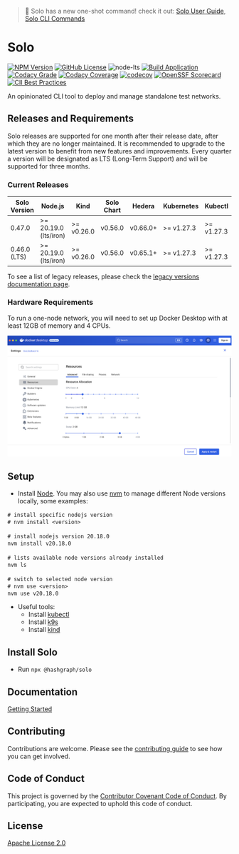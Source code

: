 > 📝 Solo has a new one-shot command!  check it out: [Solo User Guide](https://solo.hiero.org/v0.41.0/docs/step-by-step-guide/#one-shot-deployment), [Solo CLI Commands](https://solo.hiero.org/v0.41.0/docs/solo-commands/#one-shot-single)

# Solo

[![NPM Version](https://img.shields.io/npm/v/%40hashgraph%2Fsolo?logo=npm)](https://www.npmjs.com/package/@hashgraph/solo)
[![GitHub License](https://img.shields.io/github/license/hiero-ledger/solo?logo=apache\&logoColor=red)](LICENSE)
![node-lts](https://img.shields.io/node/v-lts/%40hashgraph%2Fsolo)
[![Build Application](https://github.com/hiero-ledger/solo/actions/workflows/flow-build-application.yaml/badge.svg)](https://github.com/hiero-ledger/solo/actions/workflows/flow-build-application.yaml)
[![Codacy Grade](https://app.codacy.com/project/badge/Grade/78539e1c1b4b4d4d97277e7eeeab9d09)](https://app.codacy.com/gh/hiero-ledger/solo/dashboard?utm_source=gh\&utm_medium=referral\&utm_content=\&utm_campaign=Badge_grade)
[![Codacy Coverage](https://app.codacy.com/project/badge/Coverage/78539e1c1b4b4d4d97277e7eeeab9d09)](https://app.codacy.com/gh/hiero-ledger/solo/dashboard?utm_source=gh\&utm_medium=referral\&utm_content=\&utm_campaign=Badge_coverage)
[![codecov](https://codecov.io/gh/hashgraph/solo/graph/badge.svg?token=hBkQdB1XO5)](https://codecov.io/gh/hashgraph/solo)
[![OpenSSF Scorecard](https://api.scorecard.dev/projects/github.com/hiero-ledger/solo/badge)](https://scorecard.dev/viewer/?uri=github.com/hiero-ledger/solo)
[![CII Best Practices](https://bestpractices.coreinfrastructure.org/projects/10697/badge)](https://bestpractices.coreinfrastructure.org/projects/10697)

An opinionated CLI tool to deploy and manage standalone test networks.

## Releases and Requirements

Solo releases are supported for one month after their release date, after which they are no longer maintained.
It is recommended to upgrade to the latest version to benefit from new features and improvements.
Every quarter a version will be designated as LTS (Long-Term Support) and will be supported for three months.

### Current Releases

| Solo Version | Node.js               | Kind       | Solo Chart | Hedera   | Kubernetes | Kubectl    | Helm    | k9s        | Docker Resources         | Release Date | End of Support |
|--------------|-----------------------|------------|------------|----------|------------|------------|---------|------------|--------------------------|--------------|----------------|
| 0.47.0       | >= 20.19.0 (lts/iron) | >= v0.26.0 | v0.56.0    | v0.66.0+ | >= v1.27.3 | >= v1.27.3 | v3.14.2 | >= v0.27.4 | Memory >= 12GB, CPU >= 4 | 2025-10-16   | 2025-11-16     |
| 0.46.0 (LTS) | >= 20.19.0 (lts/iron) | >= v0.26.0 | v0.56.0    | v0.65.1+ | >= v1.27.3 | >= v1.27.3 | v3.14.2 | >= v0.27.4 | Memory >= 12GB, CPU >= 4 | 2025-10-02   | 2026-01-02     |

To see a list of legacy releases, please check the [legacy versions documentation page](docs/legacy-versions.md).

### Hardware Requirements

To run a one-node network, you will need to set up Docker Desktop with at least 12GB of memory and 4 CPUs.

![alt text](images/docker-desktop.png)

## Setup

* Install [Node](https://nodejs.org/en/download). You may also use [nvm](https://github.com/nvm-sh/nvm) to manage different Node versions locally, some examples:

```
# install specific nodejs version
# nvm install <version>

# install nodejs version 20.18.0
nvm install v20.18.0

# lists available node versions already installed
nvm ls

# switch to selected node version
# nvm use <version>
nvm use v20.18.0

```

* Useful tools:
  * Install [kubectl](https://kubernetes.io/docs/tasks/tools/)
  * Install [k9s](https://k9scli.io/)
  * Install [kind](https://kind.sigs.k8s.io/)

## Install Solo

* Run `npx @hashgraph/solo`

## Documentation

[Getting Started](https://solo.hiero.org/)

## Contributing

Contributions are welcome. Please see the [contributing guide](https://github.com/hiero-ledger/.github/blob/main/CONTRIBUTING.md) to see how you can get involved.

## Code of Conduct

This project is governed by the [Contributor Covenant Code of Conduct](https://github.com/hiero-ledger/.github/blob/main/CODE_OF_CONDUCT.md). By participating, you are
expected to uphold this code of conduct.

## License

[Apache License 2.0](https://www.apache.org/licenses/LICENSE-2.0)
